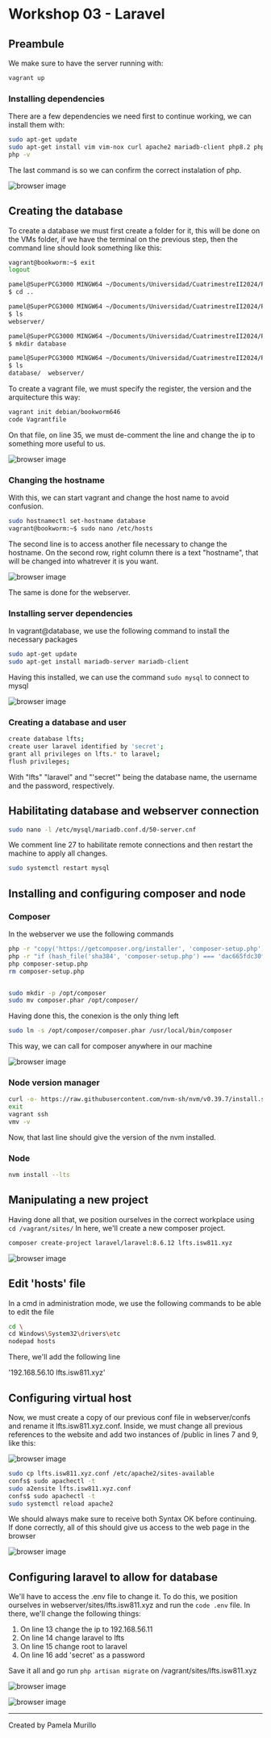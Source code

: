 # Workshop 03 - Laravel

## Preambule

We make sure to have the server running with:

```bash
vagrant up
```

### Installing dependencies

There are a few dependencies we need first to continue working, we can install them with:

```bash
sudo apt-get update
sudo apt-get install vim vim-nox curl apache2 mariadb-client php8.2 php8.2-curl php8.2-bcmath php8.2-mysql php8.2-mcrypt php8.2-xml php8.2-zip php8.2-mbstring
php -v
```
The last command is so we can confirm the correct instalation of php.

![browser image](./image01.png)

## Creating the database

To create a database we must first create a folder for it, this will be done on the VMs folder, if we have the terminal on the previous step, then the command line should look something like this:

```bash
vagrant@bookworm:~$ exit
logout

pamel@SuperPCG3000 MINGW64 ~/Documents/Universidad/CuatrimestreII2024/Programación_con_Software_Libre/Workshops/VMs/webserver (master)
$ cd ..

pamel@SuperPCG3000 MINGW64 ~/Documents/Universidad/CuatrimestreII2024/Programación_con_Software_Libre/Workshops/VMs (master)
$ ls
webserver/

pamel@SuperPCG3000 MINGW64 ~/Documents/Universidad/CuatrimestreII2024/Programación_con_Software_Libre/Workshops/VMs (master)
$ mkdir database

pamel@SuperPCG3000 MINGW64 ~/Documents/Universidad/CuatrimestreII2024/Programación_con_Software_Libre/Workshops/VMs (master)
$ ls
database/  webserver/
```

To create a vagrant file, we must specify the register, the version and the arquitecture this way:

```bash
vagrant init debian/bookworm646
code Vagrantfile
```

On that file, on line 35, we must de-comment the line and change the ip to something more useful to us.

![browser image](./image02.png)

### Changing the hostname

With this, we can start vagrant and change the host name to avoid confusion.

```bash
sudo hostnamectl set-hostname database
vagrant@bookworm:~$ sudo nano /etc/hosts
```

The second line is to access another file necessary to change the hostname.
On the second row, right column there is a text "hostname", that will be changed into whatrever it is you want.

![browser image](./image03.png)

The same is done for the webserver.

### Installing server dependencies

In vagrant@database, we use the following command to install the necessary packages

```bash
sudo apt-get update
sudo apt-get install mariadb-server mariadb-client
```
Having this installed, we can use the command `sudo mysql` to connect to mysql

![browser image](./image04.png)

### Creating a database and user

```bash
create database lfts;
create user laravel identified by 'secret';
grant all privileges on lfts.* to laravel;
flush privileges;
```

With "lfts" "laravel" and "'secret'" being the database name, the username and the password, respectively.

## Habilitating database and webserver connection

```bash
sudo nano -l /etc/mysql/mariadb.conf.d/50-server.cnf
```

We comment line 27 to habilitate remote connections and then restart the machine to apply all changes.

```bash
sudo systemctl restart mysql
```

## Installing and configuring composer and node

### Composer
In the webserver we use the following commands

```bash
php -r "copy('https://getcomposer.org/installer', 'composer-setup.php');"
php -r "if (hash_file('sha384', 'composer-setup.php') === 'dac665fdc30fdd8ec78b38b9800061b4150413ff2e3b6f88543c636f7cd84f6db9189d43a81e5503cda447da73c7e5b6') { echo 'Installer verified'; } else { echo 'Installer corrupt'; unlink('composer-setup.php'); } echo PHP_EOL;"
php composer-setup.php
rm composer-setup.php


sudo mkdir -p /opt/composer
sudo mv composer.phar /opt/composer/
```

Having done this, the conexion is the only thing left

```bash
sudo ln -s /opt/composer/composer.phar /usr/local/bin/composer
```

This way, we can call for composer anywhere in our machine

![browser image](./image05.png)

### Node version manager


```bash
curl -o- https://raw.githubusercontent.com/nvm-sh/nvm/v0.39.7/install.sh | bash
exit
vagrant ssh
vmv -v
```

Now, that last line should give the version of the nvm installed.

### Node

```bash
nvm install --lts
```

## Manipulating a new project

Having done all that, we position ourselves in the correct workplace using `cd /vagrant/sites/`
In here, we'll create a new composer project.

```bash
composer create-project laravel/laravel:8.6.12 lfts.isw811.xyz
```

![browser image](./image06.png)

## Edit 'hosts' file

In a cmd in administration mode, we use the following commands to be able to edit the file

```bash
cd \
cd Windows\System32\drivers\etc
nodepad hosts
```
There, we'll add the following line

'192.168.56.10 lfts.isw811.xyz'

## Configuring virtual host

Now, we must create a copy of our previous conf file in webserver/confs and rename it lfts.isw811.xyz.conf. Inside, we must change all previous references to the website and add two instances of /public in lines 7 and 9, like this:

![browser image](./image07.png)

```bash
sudo cp lfts.isw811.xyz.conf /etc/apache2/sites-available
confs$ sudo apachectl -t
sudo a2ensite lfts.isw811.xyz.conf
confs$ sudo apachectl -t
sudo systemctl reload apache2
```

We should always make sure to receive both Syntax OK before continuing.
If done correctly, all of this should give us access to the web page in the browser

![browser image](./image08.png)

## Configuring laravel to allow for database

We'll have to access the .env file to change it. To do this, we position ourselves in webserver/sites/lfts.isw811.xyz and run the `code .env` file. In there, we'll change the following things:

1. On line 13 change the ip to 192.168.56.11
2. On line 14 change laravel to lfts
3. On line 15 change root to laravel
4. On line 16 add 'secret' as a password

Save it all and go run `php artisan migrate` on /vagrant/sites/lfts.isw811.xyz

![browser image](./image09.png)

![browser image](./image10.png)

___

Created by Pamela Murillo